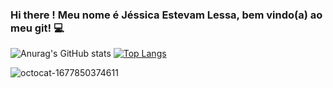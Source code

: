 ### Hi there ! Meu nome é Jéssica Estevam Lessa, bem vindo(a) ao meu git! :computer:

<!--
**Jessicalessa/Jessicalessa** is a ✨ _special_ ✨ repository because its `README.md` (this file) appears on your GitHub profile.
-->
![Anurag's GitHub stats](https://github-readme-stats.vercel.app/api?username=Jessicalessa&show_icons=true&theme=transparent)
[![Top Langs](https://github-readme-stats.vercel.app/api/top-langs/?username=Jessicalessa&layout=compact)](https://github.com/Jessicalessa/github-readme-stats)

![octocat-1677850374611](https://user-images.githubusercontent.com/93428392/224031652-282e110f-6191-4f2e-80cc-178a116f187d.png)
